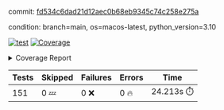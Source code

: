 commit: [fd534c6dad21d12aec0b68eb9345c74c258e275a](https://github.com/rcmdnk/homebrew-file/tree/fd534c6dad21d12aec0b68eb9345c74c258e275a)

condition: branch=main, os=macos-latest, python_version=3.10

[![test](https://github.com/rcmdnk/homebrew-file/actions/workflows/test.yml/badge.svg)](https://github.com/rcmdnk/homebrew-file/actions/runs/11754917718)
<a href="https://github.com/rcmdnk/homebrew-file/blob/fd534c6dad21d12aec0b68eb9345c74c258e275a/README.md"><img alt="Coverage" src="https://img.shields.io/badge/Coverage-0%25-red.svg" /></a><details><summary>Coverage Report </summary><table><tr><th>File</th><th>Stmts</th><th>Miss</th><th>Cover</th><th>Missing</th></tr><tbody><tr><td colspan="5"><b>src/brew_file</b></td></tr><tr><td>&nbsp; &nbsp;<a href="https://github.com/rcmdnk/homebrew-file/blob/fd534c6dad21d12aec0b68eb9345c74c258e275a/src/brew_file/__init__.py">\_\_init\_\_.py</a></td><td>3</td><td>3</td><td>0%</td><td><a href="https://github.com/rcmdnk/homebrew-file/blob/fd534c6dad21d12aec0b68eb9345c74c258e275a/src/brew_file/__init__.py#L1-L4">1&ndash;4</a></td></tr><tr><td>&nbsp; &nbsp;<a href="https://github.com/rcmdnk/homebrew-file/blob/fd534c6dad21d12aec0b68eb9345c74c258e275a/src/brew_file/brew_file.py">brew_file.py</a></td><td>1246</td><td>1246</td><td>0%</td><td><a href="https://github.com/rcmdnk/homebrew-file/blob/fd534c6dad21d12aec0b68eb9345c74c258e275a/src/brew_file/brew_file.py#L1-L2325">1&ndash;2325</a></td></tr><tr><td>&nbsp; &nbsp;<a href="https://github.com/rcmdnk/homebrew-file/blob/fd534c6dad21d12aec0b68eb9345c74c258e275a/src/brew_file/brew_helper.py">brew_helper.py</a></td><td>223</td><td>223</td><td>0%</td><td><a href="https://github.com/rcmdnk/homebrew-file/blob/fd534c6dad21d12aec0b68eb9345c74c258e275a/src/brew_file/brew_helper.py#L1-L375">1&ndash;375</a></td></tr><tr><td>&nbsp; &nbsp;<a href="https://github.com/rcmdnk/homebrew-file/blob/fd534c6dad21d12aec0b68eb9345c74c258e275a/src/brew_file/brew_info.py">brew_info.py</a></td><td>393</td><td>393</td><td>0%</td><td><a href="https://github.com/rcmdnk/homebrew-file/blob/fd534c6dad21d12aec0b68eb9345c74c258e275a/src/brew_file/brew_info.py#L1-L601">1&ndash;601</a></td></tr><tr><td>&nbsp; &nbsp;<a href="https://github.com/rcmdnk/homebrew-file/blob/fd534c6dad21d12aec0b68eb9345c74c258e275a/src/brew_file/info.py">info.py</a></td><td>11</td><td>11</td><td>0%</td><td><a href="https://github.com/rcmdnk/homebrew-file/blob/fd534c6dad21d12aec0b68eb9345c74c258e275a/src/brew_file/info.py#L1-L17">1&ndash;17</a></td></tr><tr><td>&nbsp; &nbsp;<a href="https://github.com/rcmdnk/homebrew-file/blob/fd534c6dad21d12aec0b68eb9345c74c258e275a/src/brew_file/main.py">main.py</a></td><td>166</td><td>166</td><td>0%</td><td><a href="https://github.com/rcmdnk/homebrew-file/blob/fd534c6dad21d12aec0b68eb9345c74c258e275a/src/brew_file/main.py#L1-L674">1&ndash;674</a></td></tr><tr><td>&nbsp; &nbsp;<a href="https://github.com/rcmdnk/homebrew-file/blob/fd534c6dad21d12aec0b68eb9345c74c258e275a/src/brew_file/utils.py">utils.py</a></td><td>69</td><td>69</td><td>0%</td><td><a href="https://github.com/rcmdnk/homebrew-file/blob/fd534c6dad21d12aec0b68eb9345c74c258e275a/src/brew_file/utils.py#L1-L133">1&ndash;133</a></td></tr><tr><td><b>TOTAL</b></td><td><b>2111</b></td><td><b>2111</b></td><td><b>0%</b></td><td>&nbsp;</td></tr></tbody></table></details>

| Tests | Skipped | Failures | Errors | Time |
| ----- | ------- | -------- | -------- | ------------------ |
| 151 | 0 :zzz: | 0 :x: | 0 :fire: | 24.213s :stopwatch: |

